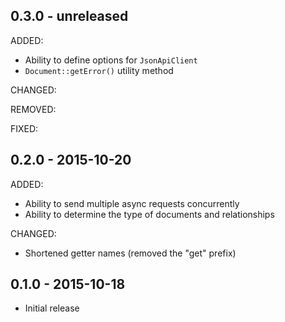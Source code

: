 ## 0.3.0 - unreleased

ADDED:

- Ability to define options for `JsonApiClient`
- `Document::getError()` utility method 

CHANGED:

REMOVED:

FIXED:

## 0.2.0 - 2015-10-20

ADDED:

- Ability to send multiple async requests concurrently
- Ability to determine the type of documents and relationships

CHANGED:

- Shortened getter names (removed the "get" prefix)

## 0.1.0 - 2015-10-18

- Initial release
